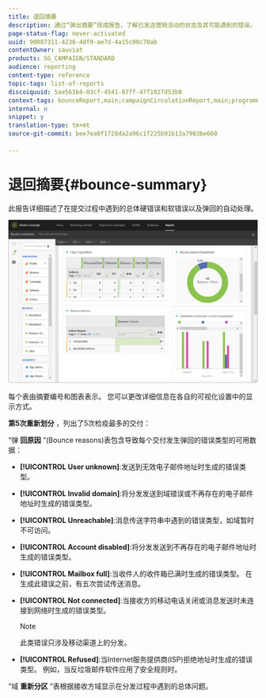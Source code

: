 ```yaml
---
title: 退回摘要
description: 通过“弹出摘要”现成报告，了解已发送营销活动的状态及其可能遇到的错误。
page-status-flag: never-activated
uuid: 90087311-4236-4df9-ae7d-4a15c00c70ab
contentOwner: sauviat
products: SG_CAMPAIGN/STANDARD
audience: reporting
content-type: reference
topic-tags: list-of-reports
discoiquuid: 5ae561b4-03cf-4541-87ff-47f1027d53b8
context-tags: bounceReport,main;campaignCirculationReport,main;programCirculationReport,main
internal: n
snippet: y
translation-type: tm+mt
source-git-commit: bee7ea0f1728da2a96c1f225b91b13a7903be660

---
```



# 退回摘要{#bounce-summary}

此报告详细描述了在提交过程中遇到的总体硬错误和软错误以及弹回的自动处理。

![](assets/campaign_reports_bounces.png)

每个表由摘要编号和图表表示。 您可以更改详细信息在各自的可视化设置中的显示方式。

**第5次重新划分** ，列出了5次检疫最多的交付：

“弹 **回原因** ”(Bounce reasons)表包含导致每个交付发生弹回的错误类型的可用数据：

* **[!UICONTROL User unknown]**:发送到无效电子邮件地址时生成的错误类型。
* **[!UICONTROL Invalid domain]**:将分发发送到域错误或不再存在的电子邮件地址时生成的错误类型。
* **[!UICONTROL Unreachable]**:消息传送字符串中遇到的错误类型，如域暂时不可访问。
* **[!UICONTROL Account disabled]**:将分发发送到不再存在的电子邮件地址时生成的错误类型。
* **[!UICONTROL Mailbox full]**:当收件人的收件箱已满时生成的错误类型。 在生成此错误之前，有五次尝试传送消息。
* **[!UICONTROL Not connected]**:当接收方的移动电话关闭或消息发送时未连接到网络时生成的错误类型。

   >[!NOTE]
   >
   >此类错误只涉及移动渠道上的分发。

* **[!UICONTROL Refused]**:当Internet服务提供商(ISP)拒绝地址时生成的错误类型。 例如，当反垃圾邮件软件应用了安全规则时。

“域 **重新分区** ”表根据接收方域显示在分发过程中遇到的总体问题。
